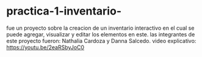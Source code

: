 # practica-1-inventario-
fue un proyecto sobre la creacion de un inventario interactivo en el cual se puede agregar, visualizar y editar los elementos en este.
las integrantes de este proyecto fueron: Nathalia Cardoza y Danna Salcedo.
video explicativo: https://youtu.be/2eaRSbyJoC0 

